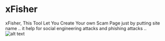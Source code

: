 # xFisher
xFisher, This Tool Let You Create Your own Scam Page just by putting site name .. 
it help for social engineering attacks and phishing attacks .. 
![alt text](https://image.ibb.co/kDP6Py/save.jpg)
